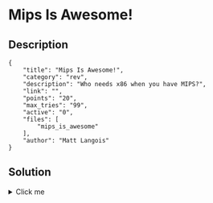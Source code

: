 # Mips Is Awesome!

## Description

```
{
    "title": "Mips Is Awesome!",
    "category": "rev",
    "description": "Who needs x86 when you have MIPS?",
    "link": "",
    "points": "20",
    "max_tries": "99",
    "active": "0",
    "files": [
        "mips_is_awesome"
    ],
    "author": "Matt Langois"
}
```

## Solution

<details><summary>Click me</summary>We know the binary is in another architecture. However we can do some analysis on the binary without needing to run it.

If we run `strings` here (or open it in something like IDA) we'll see the flag.

flag{unkn0wn_pl4tf0rm}</details>